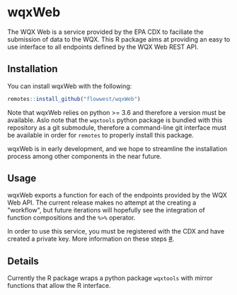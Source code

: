 # wqxWeb

The WQX Web is a service provided by the EPA CDX to faciliate the submission of data 
to the WQX. This R package aims at providing an easy to use interface to all endpoints
defined by the WQX Web REST API. 

## Installation

You can install wqxWeb with the following:

```r
remotes::install_github("flowwest/wqxWeb")
```

Note that wqxWeb relies on python >= 3.6 and therefore a version must be available. 
Aslo note that the `wqxtools` python package is bundled with this repository as a 
git submodule, therefore a command-line git interface must be available in order for `remotes` 
to properly install this package. 

wqxWeb is in early development, and we hope to streamline the installation process among 
other components in the near future.

## Usage

wqxWeb exports a function for each of the endpoints provided by the WQX Web API. The current release
makes no attempt at the creating a "workflow", but future iterations will hopefully see the 
integration of function compositions and the `%>%` operator.

In order to use this service, you must be registered with the CDX and have created a private key.
More information on these steps [#](here). 

## Details

Currently the R package wraps a python package `wqxtools` with mirror functions that allow the 
R interface.
